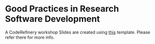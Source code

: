 # Good Practices in Research Software Development

A CodeRefinery workshop
Slides are created using [this](https://github.com/OleMussmann/reveal_template) template. Please refer there for more info.

